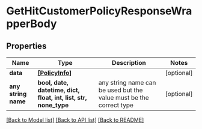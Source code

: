 # GetHitCustomerPolicyResponseWrapperBody


## Properties
Name | Type | Description | Notes
------------ | ------------- | ------------- | -------------
**data** | [**[PolicyInfo]**](PolicyInfo.md) |  | [optional] 
**any string name** | **bool, date, datetime, dict, float, int, list, str, none_type** | any string name can be used but the value must be the correct type | [optional]

[[Back to Model list]](../README.md#documentation-for-models) [[Back to API list]](../README.md#documentation-for-api-endpoints) [[Back to README]](../README.md)


